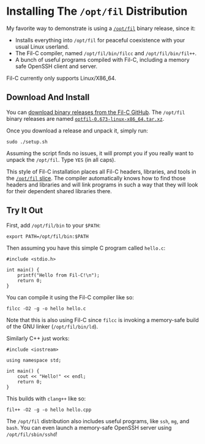 # Installing The `/opt/fil` Distribution

My favorite way to demonstrate is using a [`/opt/fil`](optfil.html) binary release, since it:

- Installs everything into `/opt/fil` for peaceful coexistence with your usual Linux userland.
- The Fil-C compiler, named `/opt/fil/bin/filcc` and `/opt/fil/bin/fil++`.
- A bunch of useful programs compiled with Fil-C, including a memory safe OpenSSH client and server.

Fil-C currently only supports Linux/X86_64.

## Download And Install

You can [download binary releases from the Fil-C GitHub](https://github.com/pizlonator/fil-c/releases). The `/opt/fil` binary releases are named [`optfil-0.673-linux-x86_64.tar.xz`](https://github.com/pizlonator/fil-c/releases/download/v0.673/optfil-0.673-linux-x86_64.tar.xz).

Once you download a release and unpack it, simply run:

    sudo ./setup.sh

Assuming the script finds no issues, it will prompt you if you really want to unpack the `/opt/fil`. Type `YES` (in all caps).

This style of Fil-C installation places all Fil-C headers, libraries, and tools in the [`/opt/fil` slice](optfil.html). The compiler automatically knows how to find those headers and libraries and will link programs in such a way that they will look for their dependent shared libraries there.

## Try It Out

First, add `/opt/fil/bin` to your `$PATH`:

    export PATH=/opt/fil/bin:$PATH

Then assuming you have this simple C program called `hello.c`:

    #include <stdio.h>
    
    int main() {
        printf("Hello from Fil-C!\n");
        return 0;
    }

You can compile it using the Fil-C compiler like so:

    filcc -O2 -g -o hello hello.c

Note that this is also using Fil-C since `filcc` is invoking a memory-safe build of the GNU linker (`/opt/fil/bin/ld`).

Similarly C++ just works:

    #include <iostream>

    using namespace std;

    int main() {
        cout << "Hello!" << endl;
        return 0;
    }

This builds with `clang++` like so:

    fil++ -O2 -g -o hello hello.cpp

The `/opt/fil` distribution also includes useful programs, like `ssh`, `mg`, and `bash`. You can even launch a memory-safe OpenSSH server using `/opt/fil/sbin/sshd`!


